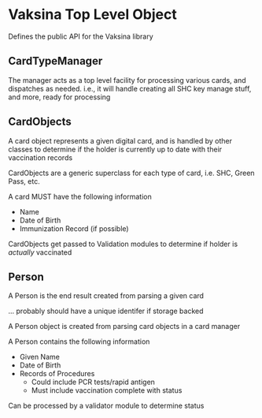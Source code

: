 # Vaksina Top Level Object

Defines the public API for the Vaksina library

## CardTypeManager

The manager acts as a top level facility for processing various cards, and dispatches
as needed. i.e., it will handle creating all SHC key manage stuff, and more, ready for processing

## CardObjects

A card object represents a given digital card, and is handled by other classes to
determine if the holder is currently up to date with their vaccination records

CardObjects are a generic superclass for each type of card, i.e. SHC, Green Pass, etc.

A card MUST have the following information

- Name
- Date of Birth
- Immunization Record (if possible)

CardObjects get passed to Validation modules to determine if holder is *actually* vaccinated

## Person

A Person is the end result created from parsing a given card

... probably should have a unique identifer if storage backed

A Person object is created from parsing card objects in a card manager

A Person contains the following information

- Given Name
- Date of Birth
- Records of Procedures
  - Could include PCR tests/rapid antigen
  - Must include vaccination complete with status

Can be processed by a validator module to determine status
